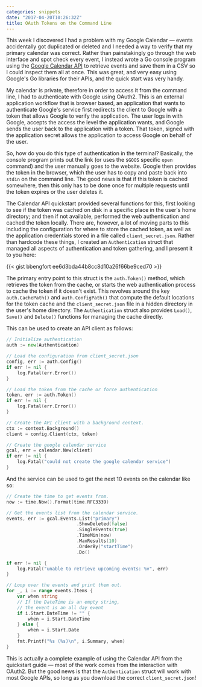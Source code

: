 ```yaml
---
categories: snippets
date: "2017-04-20T10:26:32Z"
title: OAuth Tokens on the Command Line
---
```


This week I discovered I had a problem with my Google Calendar &mdash; events accidentally got duplicated or deleted and I needed a way to verify that my primary calendar was correct. Rather than painstakingly go through the web interface and spot check every event, I instead wrote a Go console program using the [Google Calendar API](https://developers.google.com/google-apps/calendar/quickstart/go) to retrieve events and save them in a CSV so I could inspect them all at once. This was great, and very easy using Google's Go libraries for their APIs, and the quick start was very handy.

My calendar is private, therefore in order to access it from the command line, I had to authenticate with Google using OAuth2. This is an external application workflow that is browser based, an application that wants to authenticate Google's service first redirects the client to Google with a token that allows Google to verify the application. The user logs in with Google, accepts the access the level the application wants, and Google sends the user back to the application with a token. That token, signed with the application secret allows the application to access Google on behalf of the user.

So, how do you do this type of authentication in the terminal? Basically, the console program prints out the link (or uses the `$GOOS` specific `open` command) and the user manually goes to the website. Google then provides the token in the browser, which the user has to copy and paste back into `stdin` on the command line. The good news is that if this token is cached somewhere, then this only has to be done once for multiple requests until the token expires or the user deletes it.

The Calendar API quickstart provided several functions for this, first looking to see if the token was cached on disk in a specific place in the user's home directory; and then if not available, performed the web authentication and cached the token locally. There are, however, a lot of moving parts to this including the configuration for where to store the cached token, as well as the application credentials stored in a file called `client_secret.json`. Rather than hardcode these things, I created an `Authentication` struct that managed all aspects of authentication and token gathering, and I present it to you here:

{{< gist bbengfort ee6d3bda44b8cc8d10a26f66be9ced70 >}}

The primary entry point to this struct is the `auth.Token()` method, which retrieves the token from the cache, or starts the web authentication process to cache the token if it doesn't exist. This revolves around the key `auth.CachePath()` and `auth.ConfigPath()` that compute the default locations for the token cache and the `client_secret.json` file in a hidden directory in the user's home directory. The `Authentication` struct also provides `Load()`, `Save()` and `Delete()` functions for managing the cache directly.

This can be used to create an API client as follows:

```go
// Initialize authentication
auth := new(Authentication)

// Load the configuration from client_secret.json
config, err := auth.Config()
if err != nil {
	log.Fatal(err.Error())
}

// Load the token from the cache or force authentication
token, err := auth.Token()
if err != nil {
	log.Fatal(err.Error())
}

// Create the API client with a background context.
ctx := context.Background()
client = config.Client(ctx, token)

// Create the google calendar service
gcal, err = calendar.New(client)
if err != nil {
	log.Fatal("could not create the google calendar service")
}
```

And the service can be used to get the next 10 events on the calendar like so:

```go
// Create the time to get events from.
now := time.Now().Format(time.RFC3339)

// Get the events list from the calendar service.
events, err := gcal.Events.List("primary")
                          .ShowDeleted(false)
                          .SingleEvents(true)
                          .TimeMin(now)
                          .MaxResults(10)
                          .OrderBy("startTime")
                          .Do()

if err != nil {
    log.Fatal("unable to retrieve upcoming events: %v", err)
}

// Loop over the events and print them out.
for _, i := range events.Items {
    var when string
    // If the DateTime is an empty string,
    // the event is an all day event
    if i.Start.DateTime != "" {
        when = i.Start.DateTime
    } else {
        when = i.Start.Date
    }
    fmt.Printf("%s (%s)\n", i.Summary, when)
}
```

This is actually a complete example of using the Calendar API from the quickstart guide &mdash; most of the work comes from the interaction with OAuth2. But the good news is that the `Authentication` struct will work with most Google APIs, so long as you download the correct `client_secret.json`!

